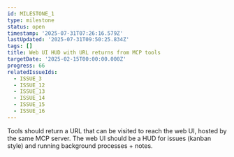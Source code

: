 ```yaml
---
id: MILESTONE_1
type: milestone
status: open
timestamp: '2025-07-31T07:26:16.579Z'
lastUpdated: '2025-07-31T09:50:25.834Z'
tags: []
title: Web UI HUD with URL returns from MCP tools
targetDate: '2025-02-15T00:00:00.000Z'
progress: 66
relatedIssueIds:
  - ISSUE_3
  - ISSUE_12
  - ISSUE_13
  - ISSUE_14
  - ISSUE_15
  - ISSUE_16
---
```


Tools should return a URL that can be visited to reach the web UI, hosted by the same MCP server. The web UI should be a HUD for issues (kanban style) and running background processes + notes.